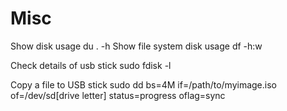 
# Misc 

   Show disk usage 
      du . -h 
  Show file system disk usage
     df -h:w

  Check details of usb stick
     sudo fdisk -l

  Copy a file to USB stick
     sudo dd bs=4M if=/path/to/myimage.iso of=/dev/sd[drive letter] status=progress oflag=sync
